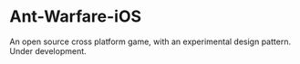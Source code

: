 Ant-Warfare-iOS
===============

An open source cross platform game, with an experimental design pattern. Under development.
